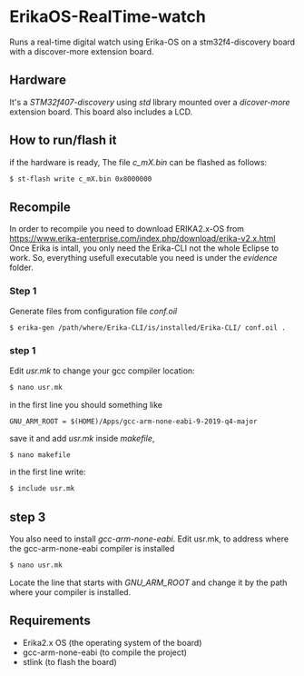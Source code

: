 # ErikaOS-RealTime-watch
Runs a real-time digital watch using Erika-OS on a stm32f4-discovery board with a discover-more extension board.
## Hardware 
It's a _STM32f407-discovery_ using _std_ library mounted over a _dicover-more_ extension board. This board also includes a LCD. 

## How to run/flash it
if the hardware is ready, The file _c_mX.bin_ can be flashed as follows:
``` bash
$ st-flash write c_mX.bin 0x8000000
```

## Recompile
In order to recompile you need to download ERIKA2.x-OS from https://www.erika-enterprise.com/index.php/download/erika-v2.x.html
Once Erika is intall, you only need the Erika-CLI not the whole Eclipse to work. So, everything usefull executable you need is under the _evidence_ folder.

### Step 1
Generate files from configuration file _conf.oil_ 

``` bash
$ erika-gen /path/where/Erika-CLI/is/installed/Erika-CLI/ conf.oil .
```

### step 1
Edit _usr.mk_ to change your gcc compiler location:

``` bash
$ nano usr.mk
```
in the first line you should something like
``` make
GNU_ARM_ROOT = $(HOME)/Apps/gcc-arm-none-eabi-9-2019-q4-major
```
save it and add _usr.mk_ inside _makefile_, 

``` bash
$ nano makefile
```
in the first line write:

``` bash
$ include usr.mk
```
## step 3
You also need to install _gcc-arm-none-eabi_.
Edit usr.mk, to address where the gcc-arm-none-eabi compiler is installed
``` bash
$ nano usr.mk
```

Locate the line that starts with _GNU_ARM_ROOT_ and change it by the path where your compiler is installed.

## Requirements
- Erika2.x OS (the operating system of the board)
- gcc-arm-none-eabi (to compile the project)
- stlink (to flash the board)
